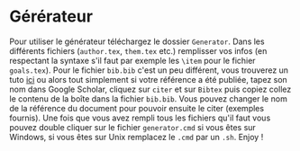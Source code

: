# Gérérateur
Pour utiliser le générateur téléchargez le dossier `Generator`.
Dans les différents fichiers (`author.tex`, `them.tex` etc.) remplisser vos infos (en respectant la syntaxe s'il faut par exemple les `\item` pour le fichier `goals.tex`).
Pour le fichier `bib.bib` c'est un peu différent, vous trouverez un tuto [ici](https://www.normalesup.org/~rpeyre/pro/popul/bibtex.pdf) ou alors tout simplement si votre référence a été publiée, tapez son nom dans Google Scholar, cliquez sur `citer` et sur `Bibtex` puis copiez collez le contenu de la boîte dans la fichier `bib.bib`. Vous pouvez changer le nom de la référence du document pour pouvoir ensuite le citer (exemples fournis).
Une fois que vous avez rempli tous les fichiers qu'il faut vous pouvez double cliquer sur le fichier `generator.cmd` si vous êtes sur Windows, si vous êtes sur Unix remplacez le `.cmd` par un `.sh`. Enjoy !

